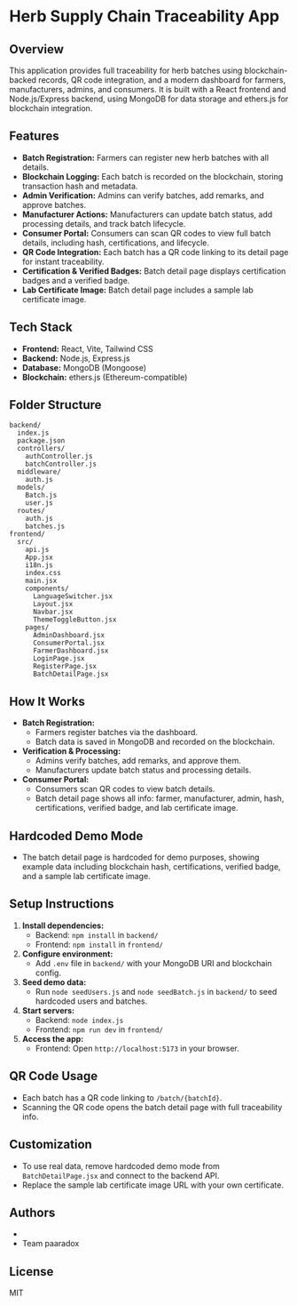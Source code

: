 # Herb Supply Chain Traceability App

## Overview
This application provides full traceability for herb batches using blockchain-backed records, QR code integration, and a modern dashboard for farmers, manufacturers, admins, and consumers. It is built with a React frontend and Node.js/Express backend, using MongoDB for data storage and ethers.js for blockchain integration.

## Features
- **Batch Registration:** Farmers can register new herb batches with all details.
- **Blockchain Logging:** Each batch is recorded on the blockchain, storing transaction hash and metadata.
- **Admin Verification:** Admins can verify batches, add remarks, and approve batches.
- **Manufacturer Actions:** Manufacturers can update batch status, add processing details, and track batch lifecycle.
- **Consumer Portal:** Consumers can scan QR codes to view full batch details, including hash, certifications, and lifecycle.
- **QR Code Integration:** Each batch has a QR code linking to its detail page for instant traceability.
- **Certification & Verified Badges:** Batch detail page displays certification badges and a verified badge.
- **Lab Certificate Image:** Batch detail page includes a sample lab certificate image.

## Tech Stack
- **Frontend:** React, Vite, Tailwind CSS
- **Backend:** Node.js, Express.js
- **Database:** MongoDB (Mongoose)
- **Blockchain:** ethers.js (Ethereum-compatible)

## Folder Structure
```
backend/
  index.js
  package.json
  controllers/
    authController.js
    batchController.js
  middleware/
    auth.js
  models/
    Batch.js
    user.js
  routes/
    auth.js
    batches.js
frontend/
  src/
    api.js
    App.jsx
    i18n.js
    index.css
    main.jsx
    components/
      LanguageSwitcher.jsx
      Layout.jsx
      Navbar.jsx
      ThemeToggleButton.jsx
    pages/
      AdminDashboard.jsx
      ConsumerPortal.jsx
      FarmerDashboard.jsx
      LoginPage.jsx
      RegisterPage.jsx
      BatchDetailPage.jsx
```

## How It Works
- **Batch Registration:**
  - Farmers register batches via the dashboard.
  - Batch data is saved in MongoDB and recorded on the blockchain.
- **Verification & Processing:**
  - Admins verify batches, add remarks, and approve them.
  - Manufacturers update batch status and processing details.
- **Consumer Portal:**
  - Consumers scan QR codes to view batch details.
  - Batch detail page shows all info: farmer, manufacturer, admin, hash, certifications, verified badge, and lab certificate image.

## Hardcoded Demo Mode
- The batch detail page is hardcoded for demo purposes, showing example data including blockchain hash, certifications, verified badge, and a sample lab certificate image.

## Setup Instructions
1. **Install dependencies:**
   - Backend: `npm install` in `backend/`
   - Frontend: `npm install` in `frontend/`
2. **Configure environment:**
   - Add `.env` file in `backend/` with your MongoDB URI and blockchain config.
3. **Seed demo data:**
   - Run `node seedUsers.js` and `node seedBatch.js` in `backend/` to seed hardcoded users and batches.
4. **Start servers:**
   - Backend: `node index.js`
   - Frontend: `npm run dev` in `frontend/`
5. **Access the app:**
   - Frontend: Open `http://localhost:5173` in your browser.

## QR Code Usage
- Each batch has a QR code linking to `/batch/{batchId}`.
- Scanning the QR code opens the batch detail page with full traceability info.

## Customization
- To use real data, remove hardcoded demo mode from `BatchDetailPage.jsx` and connect to the backend API.
- Replace the sample lab certificate image URL with your own certificate.

## Authors
- 
- Team paaradox

## License
MIT
